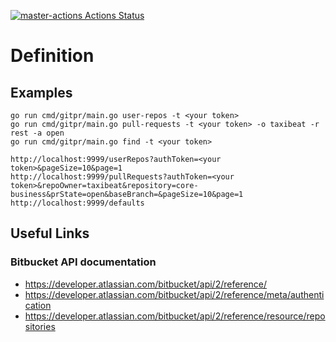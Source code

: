 [![master-actions Actions Status](https://github.com/Angelos-Giannis/gitpr/workflows/master-actions/badge.svg)](https://github.com/Angelos-Giannis/gitpr/actions)

# Definition

## Examples

```shell
go run cmd/gitpr/main.go user-repos -t <your token>
go run cmd/gitpr/main.go pull-requests -t <your token> -o taxibeat -r rest -a open
go run cmd/gitpr/main.go find -t <your token>
```

```shell
http://localhost:9999/userRepos?authToken=<your token>&pageSize=10&page=1
http://localhost:9999/pullRequests?authToken=<your token>&repoOwner=taxibeat&repository=core-business&prState=open&baseBranch=&pageSize=10&page=1
http://localhost:9999/defaults
```

## Useful Links

### Bitbucket API documentation

- https://developer.atlassian.com/bitbucket/api/2/reference/
- https://developer.atlassian.com/bitbucket/api/2/reference/meta/authentication
- https://developer.atlassian.com/bitbucket/api/2/reference/resource/repositories
